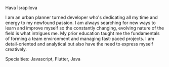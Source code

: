 Hava İsrapilova

I am an urban planner turned developer who's dedicating all my time and energy to my newfound passion. I am always searching for new ways to learn and improve myself so the constantly changing, evolving nature of the field is what intrigues me. My prior education taught me the fundamentals of forming a team environment and managing fast-paced projects. I am detail-oriented and analytical but also have the need to express myself creatively. 

Specialties: Javascript, Flutter, Java
